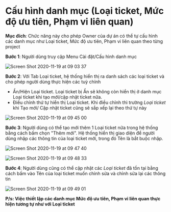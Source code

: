 # Cấu hình danh mục \(Loại ticket, Mức độ ưu tiên, Phạm vi liên quan\)

**Mục đích**: Chức năng này cho phép Owner của dự án có thể tự cấu hình các danh mục như Loại ticket, Mức độ ưu tiên, Phạm vi liên quan theo từng project

**Bước 1**: Người dùng truy cập Menu Cài đặt/Cấu hình danh mục

![Screen Shot 2020-11-19 at 09 03 37](https://user-images.githubusercontent.com/73808891/99611419-3c23f980-2a46-11eb-8c3b-f35c97b53ad0.png)

**Bước 2**: Với Tab Loại ticket, hệ thống hiển thị ra danh sách các loại ticket và cho phép người dùng thực hiện các tuỳ chỉnh

* Ẩn/Hiện Loại ticket. Loại ticket bị Ẩn sẽ không còn hiển thị ở danh mục Loại ticket khi tạo mới/cập nhật ticket nữa.
* Điều chỉnh thứ tự hiển thị Loại ticket. Khi điều chỉnh thì trường _Loại ticket_ khi Tạo mới/ Cập nhật ticket cũng sẽ sắp xếp lại theo thứ tự này

![Screen Shot 2020-11-19 at 09 45 00](https://user-images.githubusercontent.com/73808891/99614379-f5390280-2a4b-11eb-83cf-526413447c46.png)

**Bước 3**: Người dùng có thể tạo mới thêm 1 Loại ticket nữa trong hệ thống bằng cách bấm chọn "Thêm mới". Hệ thống hiển thị giao diện để người dùng nhập các thông tin của loại ticket mới, trong đó Tên là bắt buộc nhập.

![Screen Shot 2020-11-19 at 09 47 40](https://user-images.githubusercontent.com/73808891/99614557-552fa900-2a4c-11eb-9b98-84657b7e67f8.png)

![Screen Shot 2020-11-19 at 09 48 33](https://user-images.githubusercontent.com/73808891/99614606-68db0f80-2a4c-11eb-8805-097220205150.png)

**Bước 4**: Người dùng cũng có thể cập nhật các _Loại ticket_ đã tồn tại bằng cách bấm vào Tên của loại ticket muốn chỉnh sửa và chỉnh sửa lại các thông tin

![Screen Shot 2020-11-19 at 09 49 01](https://user-images.githubusercontent.com/73808891/99614637-7e503980-2a4c-11eb-8edb-76edbab270ad.png)

**P/s: Việc thiết lập các danh mục Mức độ ưu tiên, Phạm vi liên quan thực hiện tương tự như với Loại ticket**

